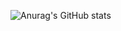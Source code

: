 ![Anurag's GitHub stats](https://github-readme-stats.vercel.app/api?username=porory415&show_icons=true&theme=radical)

